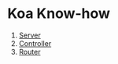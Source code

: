 # Koa Know-how

1. [Server](https://github.com/vikvikvr/know-how/blob/master/Koa/Server.md)
2. [Controller](https://github.com/vikvikvr/know-how/blob/master/Koa/Controller.md)
3. [Router](https://github.com/vikvikvr/know-how/blob/master/Koa/Router.md)
